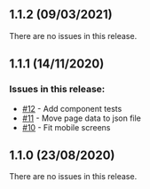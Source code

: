 ## 1.1.2 (09/03/2021) 


There are no issues in this release.


## 1.1.1 (14/11/2020) 


### Issues in this release:

* [#12](https://github.com/iamtomhewitt/website/issues/12) - Add component tests
* [#11](https://github.com/iamtomhewitt/website/issues/11) - Move page data to json file
* [#10](https://github.com/iamtomhewitt/website/issues/10) - Fit mobile screens



## 1.1.0 (23/08/2020) 


There are no issues in this release.